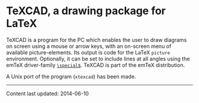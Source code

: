 # TeXCAD, a drawing package for LaTeX

TeXCAD is a program for the PC which enables the user to draw diagrams
on screen using a mouse or arrow keys, with an on-screen menu of available 
picture-elements. Its output is code for the LaTeX
`picture` environment. 
Optionally, it can be set to include lines at all angles using 
the emTeX driver-family
[`\special`s](./FAQ-specials.html).
TeXCAD is part of the emTeX distribution.

A Unix port of the program (`xtexcad`) has been made.


----

Content last updated: 2014-06-10
